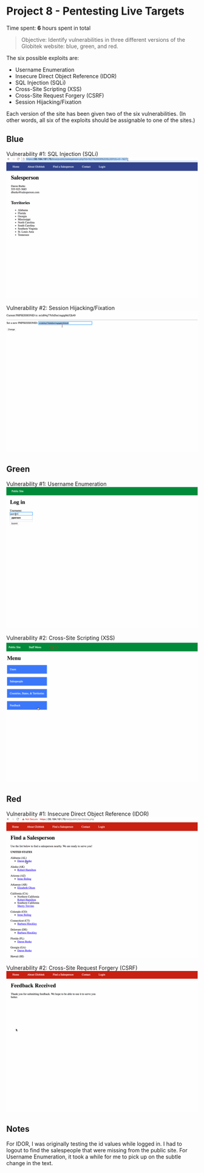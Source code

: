 # Project 8 - Pentesting Live Targets

Time spent: **6** hours spent in total

> Objective: Identify vulnerabilities in three different versions of the Globitek website: blue, green, and red.

The six possible exploits are:
* Username Enumeration
* Insecure Direct Object Reference (IDOR)
* SQL Injection (SQLi)
* Cross-Site Scripting (XSS)
* Cross-Site Request Forgery (CSRF)
* Session Hijacking/Fixation

Each version of the site has been given two of the six vulnerabilities. (In other words, all six of the exploits should be assignable to one of the sites.)

## Blue

Vulnerability #1: SQL Injection (SQLi) ![GIF](https://github.com/kballard237/CodePathWeek8/blob/master/SQL_Injection.gif)

Vulnerability #2: Session Hijacking/Fixation ![GIF](https://github.com/kballard237/CodePathWeek8/blob/master/Session_Hijacking.gif)


## Green

Vulnerability #1: Username Enumeration ![GIF](https://github.com/kballard237/CodePathWeek8/blob/master/Username_Enumeration.gif)

Vulnerability #2: Cross-Site Scripting (XSS) ![GIF](https://github.com/kballard237/CodePathWeek8/blob/master/Cross_Site_Scripting.gif)


## Red

Vulnerability #1: Insecure Direct Object Reference (IDOR) ![GIF](https://github.com/kballard237/CodePathWeek8/blob/master/IDOR.gif)

Vulnerability #2: Cross-Site Request Forgery (CSRF) ![GIF](https://github.com/kballard237/CodePathWeek8/blob/master/CSRF.gif)


## Notes

For IDOR, I was originally testing the id values while logged in. I had to logout to find the salespeople that were missing from the public site. For Username Enumeration, it took a while for me to pick up on the subtle change in the text. 
